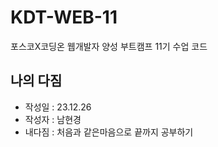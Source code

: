 # KDT-WEB-11
포스코X코딩온 웹개발자 양성 부트캠프 11기 수업 코드

## 나의 다짐
- 작성일 : 23.12.26
- 작성자 : 남현경
- 내다짐 : 처음과 같은마음으로 끝까지 공부하기